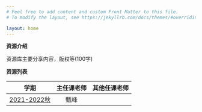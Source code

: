 ```yaml
---
# Feel free to add content and custom Front Matter to this file.
# To modify the layout, see https://jekyllrb.com/docs/themes/#overriding-theme-defaults

layout: home
---
```




**资源介绍**

资源库主要分享内容，版权等(100字)

**资源列表**

| 学期 | 主任课老师 | 其他任课老师 |
| :-: | :-: | :-: |
| [2021-2022秋](/semester/2021-2022秋.html) | 甄峰 |  |



